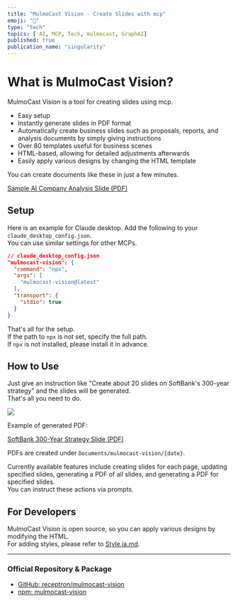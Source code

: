 ```yaml
---
title: "MulmoCast Vision - Create Slides with mcp"
emoji: "🤖"
type: "tech"
topics: [ AI, MCP, Tech, mulmocast, GraphAI]
published: true
publication_name: "singularity"
---
```


# What is MulmoCast Vision?

MulmoCast Vision is a tool for creating slides using mcp.

- Easy setup
- Instantly generate slides in PDF format
- Automatically create business slides such as proposals, reports, and analysis documents by simply giving instructions
- Over 80 templates useful for business scenes
- HTML-based, allowing for detailed adjustments afterwards
- Easily apply various designs by changing the HTML template

You can create documents like these in just a few minutes.

[Sample AI Company Analysis Slide (PDF)](https://github.com/isamu/slide_example/blob/master/pdf/AI_Companies_Corporate_Analysis_2025.pdf)

## Setup

Here is an example for Claude desktop. Add the following to your `claude_desktop_config.json`.  
You can use similar settings for other MCPs.

```json
// claude_desktop_config.json
"mulmocast-vision": {
  "command": "npx",
  "args": [
    "mulmocast-vision@latest"
  ],
  "transport": {
    "stdio": true
  }
}
```

That's all for the setup.  
If the path to `npx` is not set, specify the full path.  
If `npx` is not installed, please install it in advance.

## How to Use

Just give an instruction like "Create about 20 slides on SoftBank's 300-year strategy" and the slides will be generated.  
That's all you need to do.

![](https://storage.googleapis.com/zenn-user-upload/b179cd0d99ec-20250913.png)

Example of generated PDF:

[SoftBank 300-Year Strategy Slide (PDF)](https://github.com/isamu/slide_example/blob/master/pdf/softbank_300year_strategy.pdf)

PDFs are created under `Documents/mulmocast-vision/{date}`.

Currently available features include creating slides for each page, updating specified slides, generating a PDF of all slides, and generating a PDF for specified slides.  
You can instruct these actions via prompts.

## For Developers

MulmoCast Vision is open source, so you can apply various designs by modifying the HTML.  
For adding styles, please refer to [Style.ja.md](https://github.com/receptron/mulmocast-vision/blob/main/Style.ja.md).

---

### Official Repository & Package

- [GitHub: receptron/mulmocast-vision](https://github.com/receptron/mulmocast-vision)
- [npm: mulmocast-vision](https://www.npmjs.com/package/mulmocast-vision)
